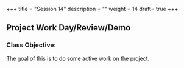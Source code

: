 +++
title = "Session 14"
description = ""
weight = 14
draft= true
+++

## Project Work Day/Review/Demo

### Class Objective:

The goal of this is to do some active work on the project.
